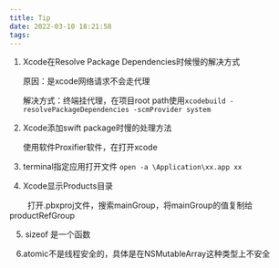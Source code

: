 ```yaml
---
title: Tip
date: 2022-03-10 18:21:58
tags:
---
```


1. Xcode在Resolve Package Dependencies时候慢的解决方式
   
    原因：是xcode网络请求不会走代理
   
    解决方式：终端挂代理，在项目root path使用```xcodebuild -resolvePackageDependencies -scmProvider system```

2. Xcode添加swift package时慢的处理方法
   
    使用软件Proxifier软件，在打开xcode

3. terminal指定应用打开文件
   `open -a \Application\xx.app xx`

4. Xcode显示Products目录

        打开.pbxproj文件，搜索mainGroup，将mainGroup的值复制给productRefGroup

   5. sizeof 是一个函数

   6.atomic不是线程安全的，具体是在NSMutableArray这种类型上不安全        

<!-- more -->
